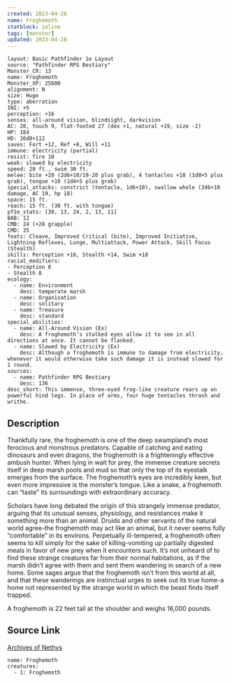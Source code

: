 ```yaml
---
created: 2023-04-28
name: Froghemoth
statblock: inline
tags: [monster]
updated: 2023-04-28
---
```

```statblock
layout: Basic Pathfinder 1e Layout
source: "Pathfinder RPG Bestiary"
Monster_CR: 13
name: Froghemoth
Monster_XP: 25600
alignment: N
size: Huge
type: aberration
INI: +5
perception: +16
senses: all-around vision, blindsight, darkvision
AC: 28, touch 9, flat-footed 27 (dex +1, natural +19, size -2)
HP: 184
HD: 16d8+112
saves: Fort +12, Ref +8, Will +11
immune: electricity (partial)
resist: fire 10
weak: slowed by electricity
speed: 20 ft., swim 30 ft.
melee: bite +20 (2d6+10/19-20 plus grab), 4 tentacles +18 (1d8+5 plus grab), tongue +18 (1d4+5 plus grab)
special_attacks: constrict (tentacle, 1d6+10), swallow whole (3d6+10 damage, AC 19, hp 18)
space: 15 ft.
reach: 15 ft. (30 ft. with tongue)
pf1e_stats: [30, 13, 24, 2, 13, 11]
BAB: 12
CMB: 24 (+28 grapple)
CMD: 35
feats: Cleave, Improved Critical (bite), Improved Initiative, Lightning Reflexes, Lunge, Multiattack, Power Attack, Skill Focus (Stealth)
skills: Perception +16, Stealth +14, Swim +18
racial_modifiers:
- Perception 8
- Stealth 8
ecology:
  - name: Environment
    desc: temperate marsh
  - name: Organisation
    desc: solitary
  - name: Treasure
    desc: standard
special_abilities:
  - name: All-Around Vision (Ex)
    desc: A froghemoth’s stalked eyes allow it to see in all directions at once. It cannot be flanked.
  - name: Slowed by Electricity (Ex)
    desc: Although a froghemoth is immune to damage from electricity, whenever it would otherwise take such damage it is instead slowed for 1 round.
sources:
  - name: Pathfinder RPG Bestiary
    desc: 136
desc_short: This immense, three-eyed frog-like creature rears up on powerful hind legs. In place of arms, four huge tentacles thrash and writhe.
```
## Description
Thankfully rare, the froghemoth is one of the deep swampland’s most ferocious and monstrous predators. Capable of catching and eating dinosaurs and even dragons, the froghemoth is a frighteningly effective ambush hunter. When lying in wait for prey, the immense creature secrets itself in deep marsh pools and mud so that only the top of its eyestalk emerges from the surface. The froghemoth’s eyes are incredibly keen, but even more impressive is the monster’s tongue. Like a snake, a froghemoth can “taste” its surroundings with extraordinary accuracy.

Scholars have long debated the origin of this strangely immense predator, arguing that its unusual senses, physiology, and resistances make it something more than an animal. Druids and other servants of the natural world agree-the froghemoth may act like an animal, but it never seems fully “comfortable” in its environs. Perpetually ill-tempered, a froghemoth often seems to kill simply for the sake of killing-vomiting up partially digested meals in favor of new prey when it encounters such. It’s not unheard of to find these strange creatures far from their normal habitations, as if the marsh didn’t agree with them and sent them wandering in search of a new home. Some sages argue that the froghemoth isn’t from this world at all, and that these wanderings are instinctual urges to seek out its true home-a home not represented by the strange world in which the beast finds itself trapped.

A froghemoth is 22 feet tall at the shoulder and weighs 16,000 pounds.
## Source Link
[Archives of Nethys](https://aonprd.com/MonsterDisplay.aspx?ItemName=Froghemoth)
```encounter-table
name: Froghemoth
creatures:
  - 1: Froghemoth
```
